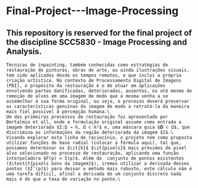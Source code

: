 # Final-Project---Image-Processing
## This repository is reserved for the final project of the discipline SCC5830 - Image Processing and Analysis. 

	Técnicas de inpainting, também conhecidas como estratégias de restauração de pinturas, obras de arte, ou ainda ilustrações visuais, tem sido aplicadas desde os tempos remotos, o que inclui a própria criação artística. No contexto de Processamento Digital de Imagens (PDI), o propósito da restauração é o de atuar em aplicações envolvendo partes danificadas, deterioradas, ausentes, ou até mesmo de remoção de alvos em uma imagem de modo que a mesma venha a se assemelhar à sua forma original, ou seja, o processo deverá preservar as características genuínas da imagem de modo a retratá-la da maneira mais fiel possível à percepção humana.\
	Um dos primeiros processos de restauração foi apresentado por Bertalmio et all, onde a formulação original assume como entrada a imagem deteriorada $I:Ω → ℝ, Ω ⊂ ℝ²$ e, uma máscara guia $𝐃 ⊂ Ω$, que discrimina as informações da região deteriorada da imagem $I$.\
	Visando explorar esta linha de raciocínio, o projeto tem como proposta utilizar funções de base radial (colocar a fórmula aqui), tal que, possamos determinar os $\it{k}$ $\it{pixels}$ mais próximos do pixel alvo selecionado no processo de restauração, aplicando uma função interpoladora $F(p) = I(p)$. Além do  conjunto de pontos existentes ($\textit{pixels bons da imagem}$), iremos utilizar a derivada desses pontos ($I’(p)$) para deixar o método mais robusto, este cálculo não é uma tarefa difícil, afinal a derivada de um conjunto discreto nada mais é do que a taxa de variação no ponto.\
